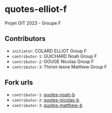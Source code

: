 # quotes-elliot-f

Projet GIT 2023 - Groupe F

## Contributors
- `initiator`: COLARD ELLIOT Group F
- `contributor-1`: GUICHARD Noah Group F
- `contributor-2`: GOUGE Nicolas Group F
- `contributor-3`: Thiriot-lesne Matthew Group F 

## Fork urls
- `contributor-1`: [quotes-noah-b](url-1)
- `contributor-2`: [quotes-nicolas-b](url-2)
- `contributor-3`: [quotes-matthew-b](url-3)
